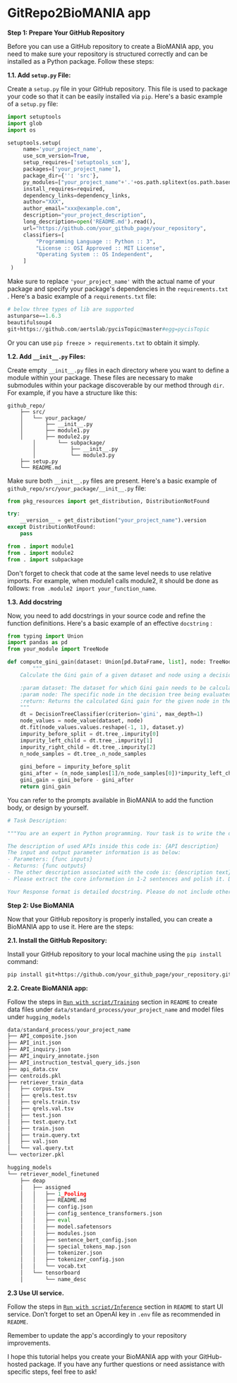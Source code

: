 # GitRepo2BioMANIA app

**Step 1: Prepare Your GitHub Repository**

Before you can use a GitHub repository to create a BioMANIA app, you need to make sure your repository is structured correctly and can be installed as a Python package. Follow these steps:

**1.1. Add `setup.py` File:**

Create a `setup.py` file in your GitHub repository. This file is used to package your code so that it can be easily installed via `pip`. Here's a basic example of a `setup.py` file:

```python
import setuptools
import glob
import os

setuptools.setup(
     name='your_project_name',
     use_scm_version=True,
     setup_requires=['setuptools_scm'],
     packages=['your_project_name'],
     package_dir={'': 'src'},
     py_modules=["your_project_name"+'.'+os.path.splitext(os.path.basename(path))[0] for path in glob.glob('src/your_project_name/*.py')],
     install_requires=required,
     dependency_links=dependency_links,
     author="XXX",
     author_email="xxx@example.com",
     description="your_project_description",
     long_description=open('README.md').read(),
     url="https://github.com/your_github_page/your_repository",
     classifiers=[
         "Programming Language :: Python :: 3",
         "License :: OSI Approved :: MIT License",
         "Operating System :: OS Independent",
     ]
 )
```

Make sure to replace `'your_project_name'` with the actual name of your package and specify your package's dependencies in the `requirements.txt` . Here's a basic example of a `requirements.txt` file:

```python
# below three types of lib are supported
astunparse==1.6.3
beautifulsoup4
git+https://github.com/aertslab/pycisTopic@master#egg=pycisTopic
```

Or you can use `pip freeze > requirements.txt` to obtain it simply.

**1.2. Add `__init__.py` Files:**

Create empty `__init__.py` files in each directory where you want to define a module within your package. These files are necessary to make submodules within your package discoverable by our method through `dir`. For example, if you have a structure like this:

```
github_repo/
    ├── src/
    │   └── your_package/
    │       ├── __init__.py
    │       ├── module1.py
    │       ├── module2.py
		│       └── subpackage/
		│           ├── __init__.py
		│           └── module3.py
    ├── setup.py
    └── README.md
```

Make sure both `__init__.py` files are present. Here's a basic example of  `github_repo/src/your_package/__init__.py` file:

```python
from pkg_resources import get_distribution, DistributionNotFound

try:
    __version__ = get_distribution("your_project_name").version
except DistributionNotFound:
    pass

from . import module1
from . import module2
from . import subpackage
```

Don't forget to check that code at the same level needs to use relative imports. For example, when module1 calls module2, it should be done as follows: `from .module2 import your_function_name`.

**1.3. Add docstring**

Now, you need to add docstrings in your source code and refine the function definitions.  Here's a basic example of an effective `docstring` :

```python
from typing import Union
import pandas as pd
from your_module import TreeNode

def compute_gini_gain(dataset: Union[pd.DataFrame, list], node: TreeNode) -> float:
		"""
    Calculate the Gini gain of a given dataset and node using a decision tree classifier.

    :param dataset: The dataset for which Gini gain needs to be calculated.
    :param node: The specific node in the decision tree being evaluated.
    :return: Returns the calculated Gini gain for the given node in the dataset.
    """
    dt = DecisionTreeClassifier(criterion='gini', max_depth=1)
    node_values = node_value(dataset, node)
    dt.fit(node_values.values.reshape(-1, 1), dataset.y)
    impurity_before_split = dt.tree_.impurity[0]
    impurity_left_child = dt.tree_.impurity[1]
    impurity_right_child = dt.tree_.impurity[2]
    n_node_samples = dt.tree_.n_node_samples
    
    gini_before = impurity_before_split
    gini_after = (n_node_samples[1]/n_node_samples[0])*impurity_left_child + (n_node_samples[2]/n_node_samples[0])*impurity_right_child
    gini_gain = gini_before - gini_after
    return gini_gain
```

You can refer to the prompts available in BioMANIA to add the function body, or design by yourself.

```python
# Task Description:

"""You are an expert in Python programming. Your task is to write the docstring for the given information of an invisible function. Interpret the assigned inputs and return variables in the docstring.

The description of used APIs inside this code is: {API description}
The input and output parameter information is as below:
- Parameters: {func inputs}
- Returns: {func outputs}
- The other description associated with the code is: {description text}
- Please extract the core information in 1-2 sentences and polish it. Docstring description should only use 1-2 sentences.

Your Response format is detailed docstring. Please do not include other information except for response information, in reStructuredText format. Never include specific API information in description."""
```

**Step 2: Use BioMANIA**

Now that your GitHub repository is properly installed, you can create a BioMANIA app to use it. Here are the steps:

**2.1. Install the GitHub Repository:**

Install your GitHub repository to your local machine using the `pip install` command:

```bash
pip install git+https://github.com/your_github_page/your_repository.git. 
```

**2.2. Create BioMANIA app:**

Follow the steps in [`Run with script/Training`](README.md#training) section in `README` to create data files under `data/standard_process/your_project_name` and model files under `hugging_models`

```python
data/standard_process/your_project_name
├── API_composite.json
├── API_init.json
├── API_inquiry.json
├── API_inquiry_annotate.json
├── API_instruction_testval_query_ids.json
├── api_data.csv
├── centroids.pkl
├── retriever_train_data
│   ├── corpus.tsv
│   ├── qrels.test.tsv
│   ├── qrels.train.tsv
│   ├── qrels.val.tsv
│   ├── test.json
│   ├── test.query.txt
│   ├── train.json
│   ├── train.query.txt
│   ├── val.json
│   └── val.query.txt
└── vectorizer.pkl

hugging_models
└── retriever_model_finetuned
    ├── deap
    │   ├── assigned
    │   │   ├── 1_Pooling
    │   │   ├── README.md
    │   │   ├── config.json
    │   │   ├── config_sentence_transformers.json
    │   │   ├── eval
    │   │   ├── model.safetensors
    │   │   ├── modules.json
    │   │   ├── sentence_bert_config.json
    │   │   ├── special_tokens_map.json
    │   │   ├── tokenizer.json
    │   │   ├── tokenizer_config.json
    │   │   └── vocab.txt
    │   └── tensorboard
    │       └── name_desc
```

**2.3 Use UI service.**

Follow the steps in [`Run with script/Inference`](README.md#inference) section in `README` to start UI service. Don’t forget to set an OpenAI key in `.env` file as recommended in `README`.

Remember to update the app's accordingly to your repository improvements.

I hope this tutorial helps you create your BioMANIA app with your GitHub-hosted package. If you have any further questions or need assistance with specific steps, feel free to ask!